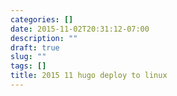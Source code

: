 ```yaml
---
categories: []
date: 2015-11-02T20:31:12-07:00
description: ""
draft: true
slug: ""
tags: []
title: 2015 11 hugo deploy to linux
---
```


